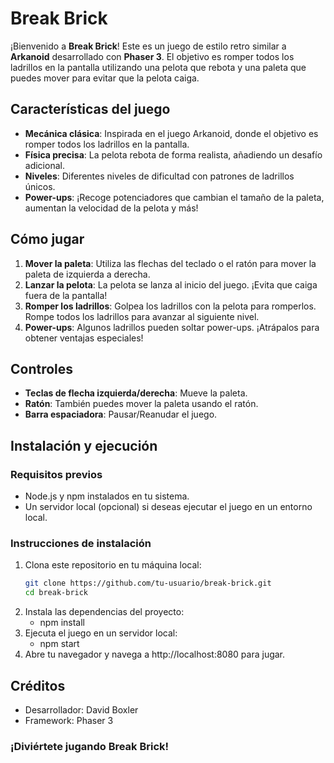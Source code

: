 # Break Brick

¡Bienvenido a **Break Brick**! Este es un juego de estilo retro similar a **Arkanoid** desarrollado con **Phaser 3**. El objetivo es romper todos los ladrillos en la pantalla utilizando una pelota que rebota y una paleta que puedes mover para evitar que la pelota caiga.

## Características del juego

- **Mecánica clásica**: Inspirada en el juego Arkanoid, donde el objetivo es romper todos los ladrillos en la pantalla.
- **Física precisa**: La pelota rebota de forma realista, añadiendo un desafío adicional.
- **Niveles**: Diferentes niveles de dificultad con patrones de ladrillos únicos.
- **Power-ups**: ¡Recoge potenciadores que cambian el tamaño de la paleta, aumentan la velocidad de la pelota y más!

## Cómo jugar

1. **Mover la paleta**: Utiliza las flechas del teclado o el ratón para mover la paleta de izquierda a derecha.
2. **Lanzar la pelota**: La pelota se lanza al inicio del juego. ¡Evita que caiga fuera de la pantalla!
3. **Romper los ladrillos**: Golpea los ladrillos con la pelota para romperlos. Rompe todos los ladrillos para avanzar al siguiente nivel.
4. **Power-ups**: Algunos ladrillos pueden soltar power-ups. ¡Atrápalos para obtener ventajas especiales!

## Controles

- **Teclas de flecha izquierda/derecha**: Mueve la paleta.
- **Ratón**: También puedes mover la paleta usando el ratón.
- **Barra espaciadora**: Pausar/Reanudar el juego.

## Instalación y ejecución

### Requisitos previos

- Node.js y npm instalados en tu sistema.
- Un servidor local (opcional) si deseas ejecutar el juego en un entorno local.

### Instrucciones de instalación

1. Clona este repositorio en tu máquina local:
   ```bash
   git clone https://github.com/tu-usuario/break-brick.git
   cd break-brick
2. Instala las dependencias del proyecto:
   - npm install
3. Ejecuta el juego en un servidor local:
   - npm start
4. Abre tu navegador y navega a http://localhost:8080 para jugar.

## Créditos
- Desarrollador: David Boxler
- Framework: Phaser 3

### ¡Diviértete jugando Break Brick!
